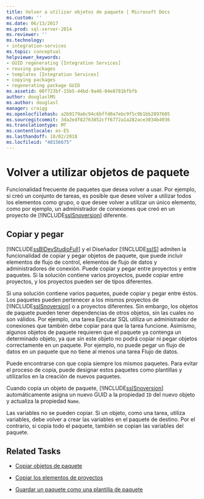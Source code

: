 ```yaml
---
title: Volver a utilizar objetos de paquete | Microsoft Docs
ms.custom: ''
ms.date: 06/13/2017
ms.prod: sql-server-2014
ms.reviewer: ''
ms.technology:
- integration-services
ms.topic: conceptual
helpviewer_keywords:
- GUID regenerating [Integration Services]
- reusing packages
- templates [Integration Services]
- copying packages
- regenerating package GUID
ms.assetid: 08f723bf-15b5-44bd-9a46-04e8781bfbfb
author: douglaslMS
ms.author: douglasl
manager: craigg
ms.openlocfilehash: a2b9179a6c94c6bffd0a7ebc9f5c9b1bb2897605
ms.sourcegitcommit: 3da2edf82763852cff6772a1a282ace3034b4936
ms.translationtype: MT
ms.contentlocale: es-ES
ms.lasthandoff: 10/02/2018
ms.locfileid: "48156675"
---
```

# <a name="reuse-of-package-objects"></a>Volver a utilizar objetos de paquete
  Funcionalidad frecuente de paquetes que desea volver a usar. Por ejemplo, si creó un conjunto de tareas, es posible que desee volver a utilizar todos los elementos como grupo, o que desee volver a utilizar un único elemento, como por ejemplo, un administrador de conexiones que creó en un proyecto de [!INCLUDE[ssISnoversion](../includes/ssisnoversion-md.md)] diferente.  
  
## <a name="copy-and-paste"></a>Copiar y pegar  
 [!INCLUDE[ssBIDevStudioFull](../includes/ssbidevstudiofull-md.md)] y el Diseñador [!INCLUDE[ssIS](../includes/ssis-md.md)] admiten la funcionalidad de copiar y pegar objetos de paquete, que puede incluir elementos de flujo de control, elementos de flujo de datos y administradores de conexión. Puede copiar y pegar entre proyectos y entre paquetes. Si la solución contiene varios proyectos, puede copiar entre proyectos, y los proyectos pueden ser de tipos diferentes.  
  
 Si una solución contiene varios paquetes, puede copiar y pegar entre éstos. Los paquetes pueden pertenecer a los mismos proyectos de [!INCLUDE[ssISnoversion](../includes/ssisnoversion-md.md)] o a proyectos diferentes. Sin embargo, los objetos de paquete pueden tener dependencias de otros objetos, sin las cuales no son válidos. Por ejemplo, una tarea Ejecutar SQL utiliza un administrador de conexiones que también debe copiar para que la tarea funcione. Asimismo, algunos objetos de paquete requieren que el paquete ya contenga un determinado objeto, ya que sin este objeto no podrá copiar ni pegar objetos correctamente en un paquete. Por ejemplo, no puede pegar un flujo de datos en un paquete que no tiene al menos una tarea Flujo de datos.  
  
 Puede encontrarse con que copia siempre los mismos paquetes. Para evitar el proceso de copia, puede designar estos paquetes como plantillas y utilizarlos en la creación de nuevos paquetes.  
  
 Cuando copia un objeto de paquete, [!INCLUDE[ssISnoversion](../includes/ssisnoversion-md.md)] automáticamente asigna un nuevo GUID a la propiedad `ID` del nuevo objeto y actualiza la propiedad `Name`.  
  
 Las variables no se pueden copiar. Si un objeto, como una tarea, utiliza variables, debe volver a crear las variables en el paquete de destino. Por el contrario, si copia todo el paquete, también se copian las variables del paquete.  
  
## <a name="related-tasks"></a>Related Tasks  
  
-   [Copiar objetos de paquete](../../2014/integration-services/copy-package-objects.md)  
  
-   [Copiar los elementos de proyectos](../../2014/integration-services/copy-project-items.md)  
  
-   [Guardar un paquete como una plantilla de paquete](../../2014/integration-services/save-a-package-as-a-package-template.md)  
  
  
